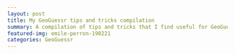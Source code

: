 ```yaml
---
layout: post
title: My GeoGuessr tips and tricks compilation
summary: A compilation of tips and tricks that I find useful for GeoGuessr
featured-img: emile-perron-190221
categories: GeoGuessr
---
```

